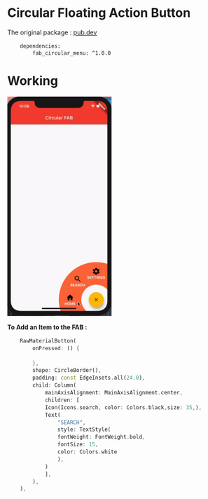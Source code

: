 # Circular Floating Action Button

The original package : [pub.dev](https://pub.dev/packages/fab_circular_menu#-readme-tab-)

```
    dependencies:
        fab_circular_menu: ^1.0.0
```

# Working 
<img src="working.gif" height="500">

**To Add an Item to the FAB :**

```dart
    RawMaterialButton(
        onPressed: () {

        },
        shape: CircleBorder(),
        padding: const EdgeInsets.all(24.0),
        child: Column(
            mainAxisAlignment: MainAxisAlignment.center,
            children: [
            Icon(Icons.search, color: Colors.black,size: 35,),
            Text(
                "SEARCH",
                style: TextStyle(
                fontWeight: FontWeight.bold,
                fontSize: 15,
                color: Colors.white
                ),
            )
            ],
        ),
    ),
```